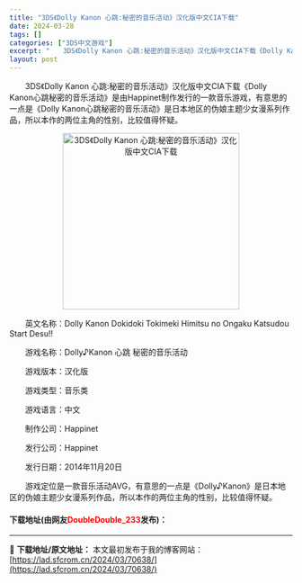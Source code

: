 ```yaml
---
title: "3DS《Dolly Kanon 心跳:秘密的音乐活动》汉化版中文CIA下载"
date: 2024-03-28
tags: []
categories: ["3DS中文游戏"]
excerpt: "　　3DS《Dolly Kanon 心跳:秘密的音乐活动》汉化版中文CIA下载《Dolly Kanon心跳秘密的音乐活动》是由Happinet制作发行的一款音乐游戏，有意思的一点是《Dolly Kanon心跳秘密的音乐活动》是日本地区的伪娘主题少女漫系列作品，所以本作的两位主角的性别，比较值得怀疑。&hellip;"
layout: post
---
```


 <p>　　3DS《Dolly Kanon 心跳:秘密的音乐活动》汉化版中文CIA下载《Dolly Kanon心跳秘密的音乐活动》是由Happinet制作发行的一款音乐游戏，有意思的一点是《Dolly Kanon心跳秘密的音乐活动》是日本地区的伪娘主题少女漫系列作品，所以本作的两位主角的性别，比较值得怀疑。</p> <p align="center"><img align="" border="0" src="https://lad.sfcrom.cn/wp-content/uploads/2024/03/20240328_660546dd52e04.webp" width="314" alt="3DS《Dolly Kanon 心跳:秘密的音乐活动》汉化版中文CIA下载" /></p> <p>　　英文名称：Dolly Kanon Dokidoki Tokimeki Himitsu no Ongaku Katsudou Start Desu!!</p> <p>　　游戏名称：Dolly♪Kanon 心跳 秘密的音乐活动</p> <p>　　游戏版本：汉化版</p> <p>　　游戏类型：音乐类</p> <p>　　游戏语言：中文</p> <p>　　制作公司：Happinet</p> <p>　　发行公司：Happinet</p> <p>　　发行日期：2014年11月20日</p> <p>　　游戏定位是一款音乐活动AVG，有意思的一点是《Dolly♪Kanon》是日本地区的伪娘主题少女漫系列作品，所以本作的两位主角的性别，比较值得怀疑。</p> <p><h4>下载地址(由网友<font color="red">DoubleDouble_233</font>发布)：</h4></p> 

---
📖 **下载地址/原文地址：** 本文最初发布于我的博客网站：[https://lad.sfcrom.cn/2024/03/70638/](https://lad.sfcrom.cn/2024/03/70638/)

